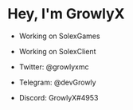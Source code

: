# Hey, I'm GrowlyX
- Working on SolexGames
- Working on SolexClient

- Twitter: @growlyxmc
- Telegram: @devGrowly
- Discord: GrowlyX#4953
